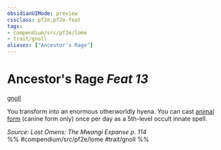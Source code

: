 ```yaml
---
obsidianUIMode: preview
cssclass: pf2e,pf2e-feat
tags:
- compendium/src/pf2e/lome
- trait/gnoll
aliases: ["Ancestor's Rage"]
---
```

# Ancestor's Rage  *Feat 13*  
[gnoll](../../Rules/traits/gnoll-b1.md)  


You transform into an enormous otherworldly hyena. You can cast [animal form](../spells/animal-form.md) (canine form only) once per day as a 5th-level occult innate spell.

*Source: Lost Omens: The Mwangi Expanse p. 114*  
%% #compendium/src/pf2e/lome #trait/gnoll %%